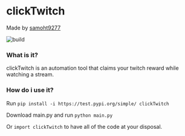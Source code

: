 # clickTwitch
Made by [samoht9277](https://github.com/samoht9277)

![build](https://github.com/samoht9277/clickTwitch/workflows/clickTwitch/badge.svg)


### What is it?
clickTwitch is an automation tool that claims your twitch reward while watching a stream.

### How do i use it?
Run `pip install -i https://test.pypi.org/simple/ clickTwitch`

Download main.py and run `python main.py`

Or `import clickTwitch` to have all of the code at your disposal.

